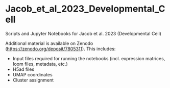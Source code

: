 # Jacob_et_al_2023_Developmental_Cell
Scripts and Jupyter Notebooks for Jacob et al. 2023 (Developmental Cell) 

Additional material is available on Zenodo (https://zenodo.org/deposit/7805311).
This includes:
- Input files required for running the notebooks (incl. expression matrices, loom files, metadata, etc.)
- H5ad files
- UMAP coordinates
- Cluster assignment
